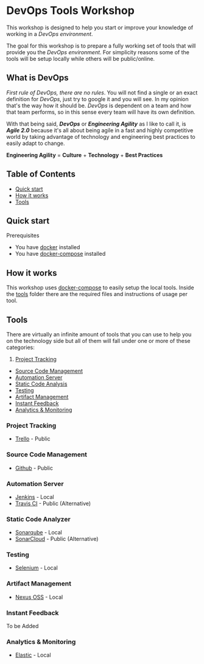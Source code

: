 # DevOps Tools Workshop

This workshop is designed to help you start or improve your knowledge of working in a *DevOps environment*. 

The goal for this workshop is to prepare a fully working set of tools that will provide you the *DevOps environment*. For simplicity reasons some of the tools will be setup locally while others will be public/online.

## What is DevOps

*First rule of DevOps, there are no rules*. You will not find a single or an exact definition for *DevOps*, just try to google it and you will see. In my opinion that's the way how it should be. *DevOps* is dependent on a team and how that team performs, so in this sense every team will have its own definition.

With that being said, ***DevOps*** or ***Engineering Agility*** as I like to call it, is ***Agile 2.0*** because it's all about being agile in a fast and highly competitive world by taking advantage of technology and engineering best practices to easily adapt to change.

**Engineering Agility** = **Culture** + **Technology** + **Best Practices**

## Table of Contents

* [Quick start](#quick-start)
* [How it works](#how-it-works)
* [Tools](#tools)

## Quick start

Prerequisites

* You have [docker](https://www.docker.com/) installed
* You have [docker-compose](https://docs.docker.com/compose/) installed


## How it works

This workshop uses [docker-compose](https://docs.docker.com/compose/) to easily setup the local tools. Inside the [tools]() folder there are the required files and instructions of usage per tool.


## Tools

There are virtually an infinite amount of tools that you can use to help you on the technology side but all of them will fall under one or more of these categories:

1. [Project Tracking](#project-tracking)
* [Source Code Management](#source-code-management)
* [Automation Server](#automation-server)
* [Static Code Analysis](#static-code-analysis)
* [Testing](#testing)
* [Artifact Management](#artifact-management)
* [Instant Feedback](#instant-feedback)
* [Analytics & Monitoring](#analytics--monitoring)


### Project Tracking

* [Trello](https://trello.com/) - Public

### Source Code Management

* [Github](https://github.com/) - Public

### Automation Server

* [Jenkins](https://jenkins.io/) - Local
* [Travis CI](https://travis-ci.org/) - Public (Alternative)

### Static Code Analyzer

* [Sonarqube](https://www.sonarqube.org/) - Local
* [SonarCloud](https://sonarcloud.io/) - Public (Alternative)

### Testing

* [Selenium](http://www.seleniumhq.org/) - Local

### Artifact Management

* [Nexus OSS](https://www.sonatype.com/nexus-repository-oss) - Local

### Instant Feedback

To be Added

### Analytics & Monitoring

* [Elastic](https://www.elastic.co/products) - Local